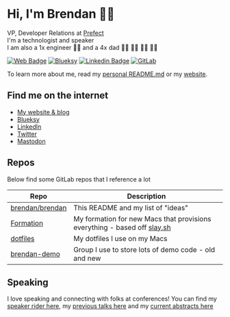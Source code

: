 # Hi, I'm Brendan 👋🏻

VP, Developer Relations at [Prefect](https://prefect.io) <br/>
I'm a technologist and speaker <br/>
I am also a 1x engineer 👨‍💻 and a 4x dad 👦🏻 👧🏼 👦🏻 👧🏼

[![Web Badge](https://img.shields.io/badge/-boleary.dev-241773?style=for-the-badge&label=web&link=https%3A%2F%2Fboleary.dev)](https://boleary.dev)
[![Blueksy](https://img.shields.io/badge/-%40brendan.fyi-%230285FF?style=for-the-badge&logo=bluesky&logoColor=white&link=https%3A%2F%2Fbsky.app%2Fprofile%2Fbrendan.fyi)](https://bsky.app/profile/brendan.fyi)
[![Linkedin Badge](https://img.shields.io/badge/-olearycrew-0A66C2?style=for-the-badge&logo=linkedin&link=https%3A%2F%2Fwww.linkedin.com%2Fin%2Folearycrew%2F)](https://www.linkedin.com/in/olearycrew/)
[![GitLab](https://img.shields.io/badge/-%40brendan-FC6D26?style=for-the-badge&logo=gitlab&logoColor=white&link=https%3A%2F%2Fbsky.app%2Fprofile%2Fbrendan.fyi)](https://gitlab.com/brendan)

To learn more about me, read my [personal README.md](https://boleary.dev/readme) or my [website](https://boleary.dev).

## Find me on the internet
- [My website & blog](https://boleary.dev)
- [Blueksy](https://bsky.app/profile/brendan.fyi)
- [LinkedIn](https://www.linkedin.com/in/olearycrew/)
- [Twitter](https://twitter.com/olearycrew)
- <a rel="me" href="https://mastodon.social/@olearycrew">Mastodon</a>

## Repos
Below find some GitLab repos that I reference a lot


| Repo | Description |
| ------------------------------------------------------ | ---------------------------------- |
| [brendan/brendan](https://gitlab.com/brendan/brendan/) | This README and my list of "ideas" |
| [Formation](https://gitlab.com/brendan/formation)      | My formation for new Macs that provisions everything - based off [slay.sh](https://slay.sh) |
| [dotfiles](https://gitlab.com/brendan/dotfiles)        | My dotfiles I use on my Macs |
| [brendan-demo](https://gitlab.com/brendan-demo)        | Group I use to store lots of demo code - old and new |

## Speaking
I love speaking and connecting with folks at conferences!  You can find my [speaker rider here](https://boleary.dev/rider/), my [previous talks here](https://boleary.dev/talks/) and my [current abstracts here](https://cfps.dev/u/brendan)
